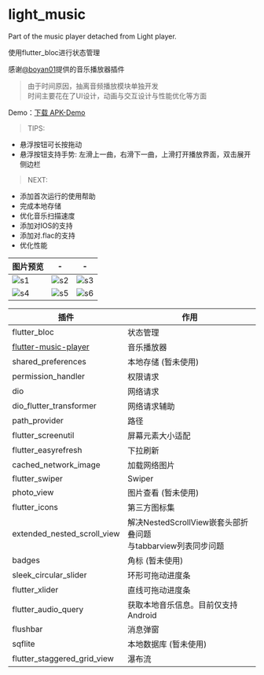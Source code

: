 # light_music

Part of the music player detached from Light player.

使用flutter_bloc进行状态管理

感谢[@boyan01](https://github.com/boyan01)提供的音乐播放器插件

>由于时间原因，抽离音频播放模块单独开发  
>时间主要花在了UI设计，动画与交互设计与性能优化等方面  

Demo：[下载 APK-Demo](preview/light_music.apk)

>TIPS:

* 悬浮按钮可长按拖动
* 悬浮按钮支持手势: 左滑上一曲，右滑下一曲，上滑打开播放界面，双击展开侧边栏

>NEXT:

* 添加首次运行的使用帮助
* 完成本地存储
* 优化音乐扫描速度
* 添加对IOS的支持
* 添加对.flac的支持
* 优化性能

图片预览 | - | - |
-|-|-
![s1](preview/s1.png)|![s2](preview/s2.png)|![s3](preview/s3.png)
![s4](preview/s4.png)|![s5](preview/s5.png)|![s6](preview/s6.png)

插件 | 作用 |
-----|-----
flutter_bloc|状态管理
[flutter-music-player](https://github.com/boyan01/flutter-music-player)|音乐播放器
shared_preferences|本地存储 (暂未使用)
permission_handler|权限请求
dio|网络请求
dio_flutter_transformer|网络请求辅助
path_provider|路径
flutter_screenutil|屏幕元素大小适配
flutter_easyrefresh|下拉刷新
cached_network_image|加载网络图片
flutter_swiper|Swiper
photo_view|图片查看 (暂未使用)
flutter_icons|第三方图标集
extended_nested_scroll_view|解决NestedScrollView嵌套头部折叠问题</br>与tabbarview列表同步问题
badges|角标 (暂未使用)
sleek_circular_slider|环形可拖动进度条
flutter_xlider|直线可拖动进度条
flutter_audio_query|获取本地音乐信息。目前仅支持Android
flushbar|消息弹窗
sqflite|本地数据库 (暂未使用)
flutter_staggered_grid_view|瀑布流
